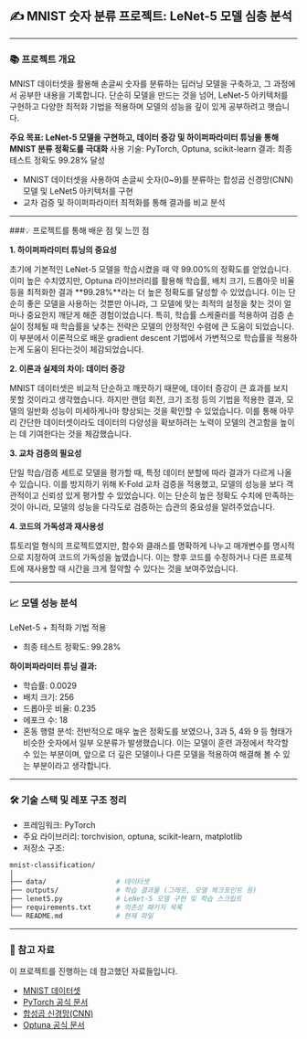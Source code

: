 ## ✍️ MNIST 숫자 분류 프로젝트: LeNet-5 모델 심층 분석

---

### 📚 프로젝트 개요
MNIST 데이터셋을 활용해 손글씨 숫자를 분류하는 딥러닝 모델을 구축하고, 그 과정에서 공부한 내용을 기록합니다.
단순히 모델을 만드는 것을 넘어, LeNet-5 아키텍처를 구현하고 다양한 최적화 기법을 적용하며 모델의 성능을 깊이 있게 공부하려고 햇습니다. 

**주요 목표: LeNet-5 모델을 구현하고, 데이터 증강 및 하이퍼파라미터 튜닝을 통해 MNIST 분류 정확도를 극대화** 
사용 기술: PyTorch, Optuna, scikit-learn
결과: 최종 테스트 정확도 99.28% 달성

- MNIST 데이터셋을 사용하여 손글씨 숫자(0~9)를 분류하는 합성곱 신경망(CNN) 모델 및 LeNet5 아키텍처를 구현
- 교차 검증 및 하이퍼파라미터 최적화를 통해 결과를 비교 분석

---

###💡 프로젝트를 통해 배운 점 및 느낀 점

**1. 하이퍼파라미터 튜닝의 중요성**

초기에 기본적인 LeNet-5 모델을 학습시켰을 때 약 99.00%의 정확도를 얻었습니다. 이미 높은 수치였지만, Optuna 라이브러리를 활용해 학습률, 배치 크기, 드롭아웃 비율 등을 최적화한 결과 **99.28%**라는 더 높은 정확도를 달성할 수 있었습니다. 이는 단순히 좋은 모델을 사용하는 것뿐만 아니라, 그 모델에 맞는 최적의 설정을 찾는 것이 얼마나 중요한지 깨닫게 해준 경험이었습니다. 특히, 학습률 스케줄러를 적용하여 검증 손실이 정체될 때 학습률을 낮추는 전략은 모델의 안정적인 수렴에 큰 도움이 되었습니다. 이 부분에서 이론적으로 배운 gradient descent 기법에서 가변적으로 학습률을 적용하는게 도움이 된다는것이 체감되었습니다. 

**2. 이론과 실제의 차이: 데이터 증강**

MNIST 데이터셋은 비교적 단순하고 깨끗하기 때문에, 데이터 증강이 큰 효과를 보지 못할 것이라고 생각했습니다. 하지만 랜덤 회전, 크기 조정 등의 기법을 적용한 결과, 모델의 일반화 성능이 미세하게나마 향상되는 것을 확인할 수 있었습니다. 이를 통해 아무리 간단한 데이터셋이라도 데이터의 다양성을 확보하려는 노력이 모델의 견고함을 높이는 데 기여한다는 것을 체감했습니다.

**3. 교차 검증의 필요성**

단일 학습/검증 세트로 모델을 평가할 때, 특정 데이터 분할에 따라 결과가 다르게 나올 수 있습니다. 이를 방지하기 위해 K-Fold 교차 검증을 적용했고, 모델의 성능을 보다 객관적이고 신뢰성 있게 평가할 수 있었습니다. 이는 단순히 높은 정확도 수치에 만족하는 것이 아니라, 모델의 성능을 다각도로 검증하는 습관의 중요성을 알려주었습니다.

**4. 코드의 가독성과 재사용성**

튜토리얼 형식의 프로젝트였지만, 함수와 클래스를 명확하게 나누고 매개변수를 명시적으로 지정하여 코드의 가독성을 높였습니다. 이는 향후 코드를 수정하거나 다른 프로젝트에 재사용할 때 시간을 크게 절약할 수 있다는 것을 보여주었습니다.

---

### 📈 모델 성능 분석
LeNet-5 + 최적화 기법 적용
- 최종 테스트 정확도: 99.28%

**하이퍼파라미터 튜닝 결과:**
- 학습률: 0.0029
- 배치 크기: 256
- 드롭아웃 비율: 0.235
- 에포크 수: 18
- 혼동 행렬 분석: 전반적으로 매우 높은 정확도를 보였으나, 3과 5, 4와 9 등 형태가 비슷한 숫자에서 일부 오분류가 발생했습니다. 이는 모델이 훈련 과정에서 착각할 수 있는 부분이며, 앞으로 더 깊은 모델이나 다른 모델을 적용하여 해결해 볼 수 있는 부분이라고 생각합니다.

---

### 🛠 기술 스택 및 레포 구조 정리
- 프레임워크: PyTorch
- 주요 라이브러리: torchvision, optuna, scikit-learn, matplotlib
- 저장소 구조:

```Bash
mnist-classification/
│
├── data/                 # 데이터셋
├── outputs/              # 학습 결과물 (그래프, 모델 체크포인트 등)
├── lenet5.py             # LeNet-5 모델 구현 및 학습 스크립트
├── requirements.txt      # 의존성 패키지 목록
└── README.md             # 현재 파일
```

---

### 🔗 참고 자료
이 프로젝트를 진행하는 데 참고했던 자료들입니다.
- [MNIST 데이터셋](http://yann.lecun.com/exdb/mnist/)
- [PyTorch 공식 문서](https://pytorch.org/docs/)
- [합성곱 신경망(CNN)](https://en.wikipedia.org/wiki/Convolutional_neural_network)
- [Optuna 공식 문서](https://optuna.readthedocs.io/en/stable/)
